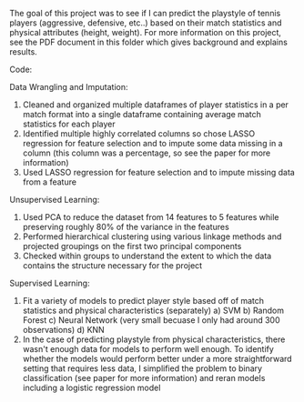 The goal of this project was to see if I can predict the playstyle of tennis players (aggressive, defensive, etc..) based on their match statistics and physical attributes (height, weight). For more information on this project, see the PDF document in this folder which gives background and explains results.

Code:

Data Wrangling and Imputation:
1) Cleaned and organized multiple dataframes of player statistics in a per match format into a single dataframe containing average match statistics for        each player
2) Identified multiple highly correlated columns so chose LASSO regression for feature selection and to impute some data missing in a column (this column was a percentage, so see the paper for more information)
3) Used LASSO regression for feature selection and to impute missing data from a feature

Unsupervised Learning:
1) Used PCA to reduce the dataset from 14 features to 5 features while preserving roughly 80% of the variance in the features
2) Performed hierarchical clustering using various linkage methods and projected groupings on the first two principal components
3) Checked within groups to understand the extent to which the data contains the structure necessary for the project

Supervised Learning:
1) Fit a variety of models to predict player style based off of match statistics and physical characteristics (separately)
  a) SVM
  b) Random Forest
  c) Neural Network (very small becuase I only had around 300 observations)
  d) KNN
3) In the case of predicting playstyle from physical characteristics, there wasn't enough data for models to perform well enough. To identify whether the models would perform better under a more straightforward setting that requires less data, I simplified the problem to binary classification (see paper for more information) and reran models including a logistic regression model
